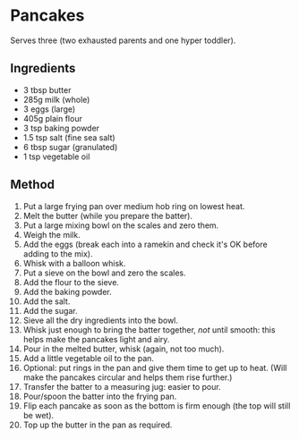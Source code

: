 # Pancakes

Serves three (two exhausted parents and one hyper toddler).

## Ingredients

* 3 tbsp butter
* 285g milk (whole)
* 3 eggs (large)
* 405g plain flour
* 3 tsp baking powder
* 1.5 tsp salt (fine sea salt)
* 6 tbsp sugar (granulated)
* 1 tsp vegetable oil

## Method

1. Put a large frying pan over medium hob ring on lowest heat.
1. Melt the butter (while you prepare the batter).
1. Put a large mixing bowl on the scales and zero them.
1. Weigh the milk.
1. Add the eggs (break each into a ramekin and check it's OK before adding to the mix).
1. Whisk with a balloon whisk.
1. Put a sieve on the bowl and zero the scales.
1. Add the flour to the sieve.
1. Add the baking powder.
1. Add the salt.
1. Add the sugar.
1. Sieve all the dry ingredients into the bowl.
1. Whisk just enough to bring the batter together, _not_ until smooth: this helps make the pancakes light and airy.
1. Pour in the melted butter, whisk (again, not too much).
1. Add a little vegetable oil to the pan.
1. Optional: put rings in the pan and give them time to get up to heat. (Will make the pancakes circular and helps them rise further.)
1. Transfer the batter to a measuring jug: easier to pour.
1. Pour/spoon the batter into the frying pan.
1. Flip each pancake as soon as the bottom is firm enough (the top will still be wet).
1. Top up the butter in the pan as required.